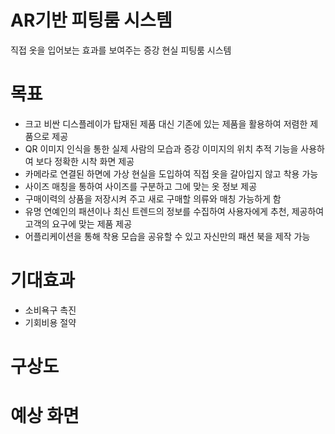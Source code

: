 # AR기반 피팅룸 시스템
직접 옷을 입어보는 효과를 보여주는 증강 현실 피팅룸 시스템

# 목표
- 크고 비싼 디스플레이가 탑재된 제품 대신 기존에 있는 제품을 활용하여 저렴한 제품으로 제공
- QR 이미지 인식을 통한 실제 사람의 모습과 증강 이미지의 위치 추적 기능을 사용하여 보다 정확한 시착 화면 제공
- 카메라로 연결된 하면에 가상 현실을 도입하여 직접 옷을 갈아입지 않고 착용 가능
- 사이즈 매칭을 통하여 사이즈를 구분하고 그에 맞는 옷 정보 제공
- 구매이력의 상품을 저장시켜 주고 새로 구매할 의류와 매칭 가능하게 함
- 유명 연예인의 패션이나 최신 트렌드의 정보를 수집하여 사용자에게 추천, 제공하여 고객의 요구에 맞는 제품 제공
- 어플리케이션을 통해 착용 모습을 공유할 수 있고 자신만의 패션 북을 제작 가능

# 기대효과
- 소비욕구 촉진
- 기회비용 절약

# 구상도

# 예상 화면

